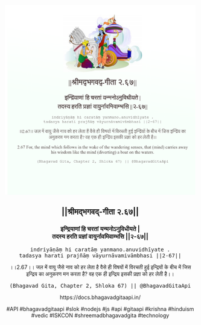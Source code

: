 <img src="../../asset/BG_2_67.png"/>
<center><h2>||श्रीमद्‍भगवद्‍-गीता २.६७||</h2>
<h3>इन्द्रियाणां हि चरतां यन्मनोऽनुविधीयते |<br/>तदस्य हरति प्रज्ञां वायुर्नावमिवाम्भसि ||२-६७||</h3>
<pre>indriyāṇāṃ hi caratāṃ yanmano.anuvidhīyate .<br/>tadasya harati prajñāṃ vāyurnāvamivāmbhasi ||2-67||</pre>
<p>।।2.67।। जल में वायु जैसे नाव को हर लेता है वैसे ही विषयों में विरचती हुई इन्द्रियों के बीच में जिस इन्द्रिय का अनुकरण मन करता है? वह एक ही इन्द्रिय इसकी प्रज्ञा को हर लेती है।।</p>
<pre>(Bhagavad Gita, Chapter 2, Shloka 67) || @BhagavadGitaApi</pre><p>https://docs.bhagavadgitaapi.in/</p><p>#API #bhagavadgitaapi #slok #nodejs #js #api #gitaapi #krishna #hinduism #vedic #ISKCON #shreemadbhagavadgita #technology</p></center>
